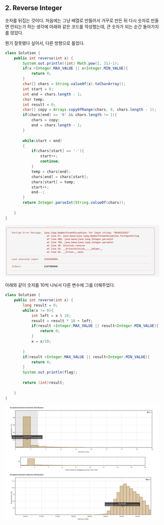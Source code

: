 ## 2. Reverse Integer

숫자를 뒤집는 것이다. 처음에는 그냥 배열로 만들어서 거꾸로 만든 뒤 다시 숫자로 만들면 안되는가 하는 생각에 아래와 같은 코드를 작성했는데,
큰 숫자가 되는 순간 돌아가지를 않았다.

뭔가 잘못됐다 싶어서, 다른 방향으로 틀었다.

```java
class Solution {
    public int reverse(int x) {
        System.out.println((int) Math.pow(2, 31)-1);
        if(x >Integer.MAX_VALUE || x<Integer.MIN_VALUE){
            return 0;
        }
        char[] chars = String.valueOf(x).toCharArray();
        int start = 0;
        int end = chars.length - 1;
        char temp;
        int result = 0;
        char[] copy = Arrays.copyOfRange(chars, 0, chars.length - 1);
        if(chars[end] == '0' && chars.length != 1){
            chars = copy;
            end = chars.length - 1;
        }

        while(start < end)
        {
            if(chars[start] == '-'){
                start++;
                continue;
            }
            temp = chars[end];
            chars[end] = chars[start];
            chars[start] = temp;
            start++;
            end--;
        }
        return Integer.parseInt(String.valueOf(chars));

    }
}
```

![Alt text](image-1.png)

아래와 같이 숫자를 10씩 나눠서 다른 변수에 그를 더해주었다. 


```java
class Solution {
    public int reverse(int x) {
        long result = 0;
        while(x != 0){
            int left = x % 10;
            result = result * 10 + left;
            if(result >Integer.MAX_VALUE || result<Integer.MIN_VALUE){ // 이 코드 유무에 따라 소요 시간이 다르다.
                return 0;
            }
            x = x/10;

        }
        if(result >Integer.MAX_VALUE || result<Integer.MIN_VALUE){
            return 0;
        }
        System.out.println(flag);

        return (int)result;

    }
}
```
![Alt text](image-2.png)

